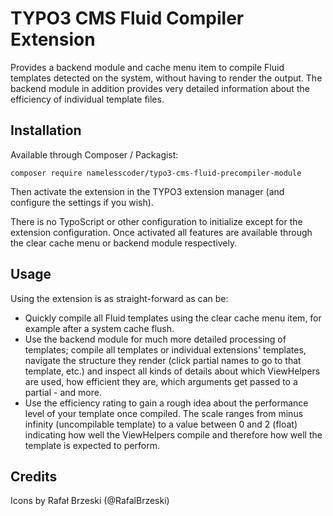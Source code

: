 TYPO3 CMS Fluid Compiler Extension
==================================

Provides a backend module and cache menu item to compile Fluid templates detected on the system, without having
to render the output. The backend module in addition provides very detailed information about the efficiency of
individual template files.


Installation
------------

Available through Composer / Packagist:

```
composer require namelesscoder/typo3-cms-fluid-precompiler-module
```

Then activate the extension in the TYPO3 extension manager (and configure the settings if you wish).

There is no TypoScript or other configuration to initialize except for the extension configuration. Once
activated all features are available through the clear cache menu or backend module respectively.


Usage
-----

Using the extension is as straight-forward as can be:

* Quickly compile all Fluid templates using the clear cache menu item, for example after a system cache flush.
* Use the backend module for much more detailed processing of templates; compile all templates or individual
  extensions' templates, navigate the structure they render (click partial names to go to that template, etc.)
  and inspect all kinds of details about which ViewHelpers are used, how efficient they are, which arguments
  get passed to a partial - and more.
* Use the efficiency rating to gain a rough idea about the performance level of your template once compiled.
  The scale ranges from minus infinity (uncompilable template) to a value between 0 and 2 (float) indicating
  how well the ViewHelpers compile and therefore how well the template is expected to perform.


Credits
-------

Icons by Rafał Brzeski (@RafalBrzeski)

